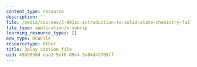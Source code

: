 ```yaml
---
content_type: resource
description: ''
file: /media/courses/3-091sc-introduction-to-solid-state-chemistry-fall-2010/45b9830deaa25ef089c45a84d49705ff_l-8-c7g-LY4.vtt
file_type: application/x-subrip
learning_resource_types: []
ocw_type: OCWFile
resourcetype: Other
title: 3play caption file
uid: 45b9830d-eaa2-5ef0-89c4-5a84d49705ff
---
```

